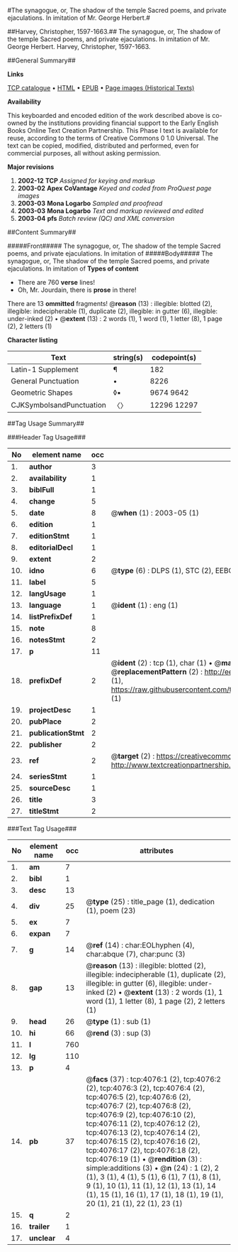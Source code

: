 #The synagogue, or, The shadow of the temple Sacred poems, and private ejaculations. In imitation of Mr. George Herbert.#

##Harvey, Christopher, 1597-1663.##
The synagogue, or, The shadow of the temple Sacred poems, and private ejaculations. In imitation of Mr. George Herbert.
Harvey, Christopher, 1597-1663.

##General Summary##

**Links**

[TCP catalogue](http://www.ota.ox.ac.uk/tcp/)  • 
[HTML](http://tei.it.ox.ac.uk/tcp/Texts-HTML/free/A02/A02769.html)  • 
[EPUB](http://tei.it.ox.ac.uk/tcp/Texts-EPUB/free/A02/A02769.epub) • 
[Page images (Historical Texts)](https://data.historicaltexts.jisc.ac.uk/view?pubId=eebo-99839636e&pageId=eebo-99839636e-4076-1)

**Availability**

This keyboarded and encoded edition of the
	       work described above is co-owned by the institutions
	       providing financial support to the Early English Books
	       Online Text Creation Partnership. This Phase I text is
	       available for reuse, according to the terms of Creative
	       Commons 0 1.0 Universal. The text can be copied,
	       modified, distributed and performed, even for
	       commercial purposes, all without asking permission.

**Major revisions**

1. __2002-12__ __TCP__ *Assigned for keying and markup*
1. __2003-02__ __Apex CoVantage__ *Keyed and coded from ProQuest page images*
1. __2003-03__ __Mona Logarbo__ *Sampled and proofread*
1. __2003-03__ __Mona Logarbo__ *Text and markup reviewed and edited*
1. __2003-04__ __pfs__ *Batch review (QC) and XML conversion*

##Content Summary##

#####Front#####
The synagogue, or, The shadow of the temple Sacred poems, and private ejaculations. In imitation of 
#####Body#####
The synagogue, or, The shadow of the temple Sacred poems, and private ejaculations. In imitation of 
**Types of content**

  * There are 760 **verse** lines!
  * Oh, Mr. Jourdain, there is **prose** in there!

There are 13 **ommitted** fragments! 
 @__reason__ (13) : illegible: blotted (2), illegible: indecipherable (1), duplicate (2), illegible: in gutter (6), illegible: under-inked (2)  •  @__extent__ (13) : 2 words (1), 1 word (1), 1 letter (8), 1 page (2), 2 letters (1)

**Character listing**


|Text|string(s)|codepoint(s)|
|---|---|---|
|Latin-1 Supplement|¶|182|
|General Punctuation|•|8226|
|Geometric Shapes|◊▪|9674 9642|
|CJKSymbolsandPunctuation|〈〉|12296 12297|

##Tag Usage Summary##

###Header Tag Usage###

|No|element name|occ|attributes|
|---|---|---|---|
|1.|__author__|3||
|2.|__availability__|1||
|3.|__biblFull__|1||
|4.|__change__|5||
|5.|__date__|8| @__when__ (1) : 2003-05 (1)|
|6.|__edition__|1||
|7.|__editionStmt__|1||
|8.|__editorialDecl__|1||
|9.|__extent__|2||
|10.|__idno__|6| @__type__ (6) : DLPS (1), STC (2), EEBO-CITATION (1), PROQUEST (1), VID (1)|
|11.|__label__|5||
|12.|__langUsage__|1||
|13.|__language__|1| @__ident__ (1) : eng (1)|
|14.|__listPrefixDef__|1||
|15.|__note__|8||
|16.|__notesStmt__|2||
|17.|__p__|11||
|18.|__prefixDef__|2| @__ident__ (2) : tcp (1), char (1)  •  @__matchPattern__ (2) : ([0-9\-]+):([0-9IVX]+) (1), (.+) (1)  •  @__replacementPattern__ (2) : http://eebo.chadwyck.com/downloadtiff?vid=$1&page=$2 (1), https://raw.githubusercontent.com/textcreationpartnership/Texts/master/tcpchars.xml#$1 (1)|
|19.|__projectDesc__|1||
|20.|__pubPlace__|2||
|21.|__publicationStmt__|2||
|22.|__publisher__|2||
|23.|__ref__|2| @__target__ (2) : https://creativecommons.org/publicdomain/zero/1.0/ (1), http://www.textcreationpartnership.org/docs/. (1)|
|24.|__seriesStmt__|1||
|25.|__sourceDesc__|1||
|26.|__title__|3||
|27.|__titleStmt__|2||


###Text Tag Usage###

|No|element name|occ|attributes|
|---|---|---|---|
|1.|__am__|7||
|2.|__bibl__|1||
|3.|__desc__|13||
|4.|__div__|25| @__type__ (25) : title_page (1), dedication (1), poem (23)|
|5.|__ex__|7||
|6.|__expan__|7||
|7.|__g__|14| @__ref__ (14) : char:EOLhyphen (4), char:abque (7), char:punc (3)|
|8.|__gap__|13| @__reason__ (13) : illegible: blotted (2), illegible: indecipherable (1), duplicate (2), illegible: in gutter (6), illegible: under-inked (2)  •  @__extent__ (13) : 2 words (1), 1 word (1), 1 letter (8), 1 page (2), 2 letters (1)|
|9.|__head__|26| @__type__ (1) : sub (1)|
|10.|__hi__|66| @__rend__ (3) : sup (3)|
|11.|__l__|760||
|12.|__lg__|110||
|13.|__p__|4||
|14.|__pb__|37| @__facs__ (37) : tcp:4076:1 (2), tcp:4076:2 (2), tcp:4076:3 (2), tcp:4076:4 (2), tcp:4076:5 (2), tcp:4076:6 (2), tcp:4076:7 (2), tcp:4076:8 (2), tcp:4076:9 (2), tcp:4076:10 (2), tcp:4076:11 (2), tcp:4076:12 (2), tcp:4076:13 (2), tcp:4076:14 (2), tcp:4076:15 (2), tcp:4076:16 (2), tcp:4076:17 (2), tcp:4076:18 (2), tcp:4076:19 (1)  •  @__rendition__ (3) : simple:additions (3)  •  @__n__ (24) : 1 (2), 2 (1), 3 (1), 4 (1), 5 (1), 6 (1), 7 (1), 8 (1), 9 (1), 10 (1), 11 (1), 12 (1), 13 (1), 14 (1), 15 (1), 16 (1), 17 (1), 18 (1), 19 (1), 20 (1), 21 (1), 22 (1), 23 (1)|
|15.|__q__|2||
|16.|__trailer__|1||
|17.|__unclear__|4||
